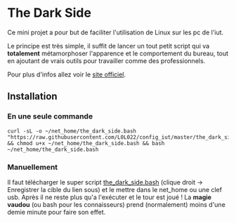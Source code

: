 # The Dark Side

Ce mini projet a pour but de faciliter l'utilisation de Linux sur les pc de l'iut.

Le principe est très simple, il suffit de lancer un tout petit script qui va **totalement** métamorphoser l'apparence et le comportement du bureau, tout en ajoutant de vrais outils pour travailler comme des professionnels.

Pour plus d'infos allez voir le [site officiel](https://l0l022.github.io/config_iut/).

## Installation

### En une seule commande

```
curl -sL -o ~/net_home/the_dark_side.bash "https://raw.githubusercontent.com/L0L022/config_iut/master/the_dark_side.bash" && chmod u+x ~/net_home/the_dark_side.bash && bash ~/net_home/the_dark_side.bash
```

### Manuellement

Il faut télécharger le super script [the_dark_side.bash](https://raw.githubusercontent.com/L0L022/config_iut/master/the_dark_side.bash) (clique droit -> Enregistrer la cible du lien sous) et le mettre dans le net_home ou une clef usb. Après il ne reste plus qu'a l'exécuter et le tour est joué ! La **magie vaudou** (ou bash pour les connaisseurs) prend (normalement) moins d'une demie minute pour faire son effet.
